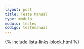 ```yaml
---
layout: post
title: Teste Manual
type: modulo
modulo: testes
codigo: testemanual
---
```


{% include lista-links-block.html %}
